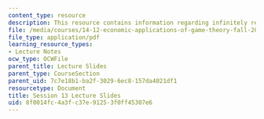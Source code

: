 ```yaml
---
content_type: resource
description: This resource contains information regarding infinitely repeated games.
file: /media/courses/14-12-economic-applications-of-game-theory-fall-2012/8f0014fc4a3fc37e91253f0ff45307e6_MIT14_12F12_slides13.pdf
file_type: application/pdf
learning_resource_types:
- Lecture Notes
ocw_type: OCWFile
parent_title: Lecture Slides
parent_type: CourseSection
parent_uid: 7c7e18b1-ba2f-3029-6ec8-157da4021df1
resourcetype: Document
title: Session 13 Lecture Slides
uid: 8f0014fc-4a3f-c37e-9125-3f0ff45307e6
---
```

